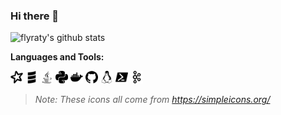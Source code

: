 ### Hi there 👋
![flyraty's github stats](https://github-readme-stats.vercel.app/api?username=flyraty&show_icons=true)
<!--
**Flyraty/Flyraty** is a ✨ _special_ ✨ repository because its `README.md` (this file) appears on your GitHub profile.
Here are some ideas to get you started:
- 🔭 I’m currently working on ...
- 🌱 I’m currently learning ...
- 👯 I’m looking to collaborate on ...
- 🤔 I’m looking for help with ...
- 💬 Ask me about ...
- 📫 How to reach me: ...
- 😄 Pronouns: ...
- ⚡ Fun fact: ...
-->

**Languages and Tools:**

<code><img height="20" src="./assets/apachespark.svg" title="Apache Spark"></code>
<code><img height="20" src="./assets/scala.svg" title="Scala"></code>
<code><img height="20" src="./assets/java.svg" title="Java"></code>
<code><img height="20" src="./assets/python.svg" title="Python"></code>
<code><img height="20" src="./assets/docker.svg" title="Docker"></code>
<code><img height="20" src="./assets/github.svg" title="Github"></code>
<code><img height="20" src="./assets/linux.svg" title="Linux"></code>
<code><img height="20" src="./assets/powershell.svg" title="shell"></code>
<code><img height="20" src="./assets/apachekafka.svg" title="Apache Kafka"></code>

> _Note: These icons all come from https://simpleicons.org/_
